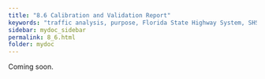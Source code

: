 ```yaml
---
title: "8.6	Calibration and Validation Report"
keywords: "traffic analysis, purpose, Florida State Highway System, SHS"
sidebar: mydoc_sidebar
permalink: 8_6.html
folder: mydoc
---
```


<p>
  Coming soon.
</p>
